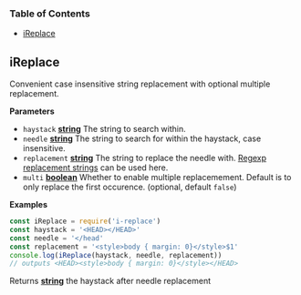 <!-- Generated by documentation.js. Update this documentation by updating the source code. -->

### Table of Contents

-   [iReplace](#ireplace)

## iReplace

Convenient case insensitive string replacement with optional multiple replacement.

**Parameters**

-   `haystack` **[string](https://developer.mozilla.org/en-US/docs/Web/JavaScript/Reference/Global_Objects/String)** The string to search within.
-   `needle` **[string](https://developer.mozilla.org/en-US/docs/Web/JavaScript/Reference/Global_Objects/String)** The string to search for within the haystack, case insensitive.
-   `replacement` **[string](https://developer.mozilla.org/en-US/docs/Web/JavaScript/Reference/Global_Objects/String)** The string to replace the needle with.
    [Regexp replacement strings](https://developer.mozilla.org/en-US/docs/Web/JavaScript/Reference/Global_Objects/String/replace) can be used here.
-   `multi` **[boolean](https://developer.mozilla.org/en-US/docs/Web/JavaScript/Reference/Global_Objects/Boolean)** Whether to enable multiple replacemement. Default is to only
    replace the first occurence. (optional, default `false`)

**Examples**

```javascript
const iReplace = require('i-replace')
const haystack = '<HEAD></HEAD>'
const needle = '</head'
const replacement = '<style>body { margin: 0}</style>$1'
console.log(iReplace(haystack, needle, replacement))
// outputs <HEAD><style>body { margin: 0}</style></HEAD>
```

Returns **[string](https://developer.mozilla.org/en-US/docs/Web/JavaScript/Reference/Global_Objects/String)** the haystack after needle replacement
